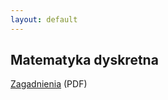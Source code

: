 ```yaml
---
layout: default
---
```

Matematyka dyskretna
---
<a href="{{ site.baseurl }}/pdfs/sem2/dyskretna-zagadnienia.pdf">Zagadnienia</a> (PDF)
